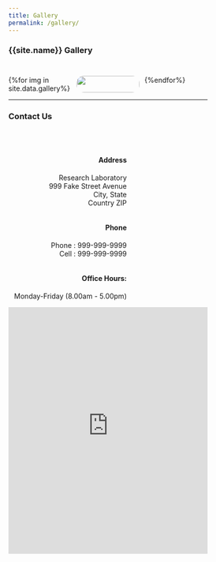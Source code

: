 ```yaml
---
title: Gallery
permalink: /gallery/
---
```


<html lang="en">
<head>
<style>
* {
box-sizing: border-box;
    }
.wrapper {
    display: grid;
    grid-template-columns: repeat(3, 1fr);
    gap: 10px;
    }
</style>
</head>

<body>

<h3> {{site.name}} Gallery </h3>

<span style="display: block; margin-bottom: 3em"></span>

<div class="wrapper">
    {%for img in site.data.gallery%}
    <div>
    <a target="_blank" href="/images/gallery/{{img.img}}">
        <img class="expand" src="/images/gallery/{{img.img}}" width="100%" height="auto" style="border-radius:15px;">
    </a>
    </div>
    {%endfor%}
</div>

<hr>

<h3> Contact Us </h3>
<span style="display: block; margin-bottom: 3em"></span>

<!-- CONTACT -->
<div class="row" style="margin-top:50px">
    <div class="column" style="float:left; width:250px; text-align:right; padding-right:10px">
        <h4>Address</h4>
        <p>Research Laboratory<br>
            999 Fake Street Avenue<br>
            City, State<br>
            Country ZIP
        </p>
    </div>
    <div class="column" style="float:left; width:250px; text-align:right; padding-right:10px">
        <h4>Phone</h4>
        <p>Phone : 999-999-9999<br>
            Cell : 999-999-9999
        </p>
    </div>
    <div class="column" style="float:left; width:250px; text-align:right; padding-right:10px">
        <h4>Office Hours:</h4>
        <p>Monday-Friday (8.00am - 5.00pm)</p>
    </div>
</div>

<!-- LAB LOCATION -->
<div style="position:relative; width:100%; height:500px">
  <iframe 
    src="https://www.google.com/maps/embed?pb=!1m14!1m12!1m3!1d1866.6682220334442!2d78.12359467897458!3d17.595584129661564!2m3!1f0!2f0!3f0!3m2!1i1024!2i768!4f13.1!5e0!3m2!1sen!2sin!4v1680867993295!5m2!1sen!2sin" 
    style="width:100%; height:100%"
    title="Google Maps Location of {{site.name}}" 
    frameborder="0" allow="accelerometer; autoplay; clipboard-write; encrypted-media; gyroscope; picture-in-picture" 
    allowfullscreen>
    </iframe>
</div>

<span style="display: block; margin-bottom: 3em"></span>

</body>
</html>